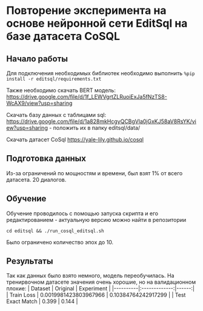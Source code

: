 # Повторение эксперимента на основе нейронной сети EditSql на базе датасета CoSQL
## Начало работы
Для подключения необходимых библиотек необходимо выполнить `%pip install -r editsql/requirements.txt`

Также необходимо скачать BERT модель: https://drive.google.com/file/d/1f_LEWVgrtZLRuoiExJa5fNzTS8-WcAX9/view?usp=sharing

Скачать базу данных с таблицами sql: https://drive.google.com/file/d/1a828mkHcgyQCBgVla0jGxKJ58aV8RsYK/view?usp=sharing - положить их в папку editsql/data/

Скачать датасет CoSql https://yale-lily.github.io/cosql
## Подготовка данных
Из-за ограничений по мощностям и времени, был взят 1% от всего датасета. 20 диалогов.
## Обучение 
Обучение проводилось с помощью запуска скрипта и его редактированием - актуальную версию можно найти в репозитории
```
cd editsql && ./run_cosql_editsql.sh
```
Было ограничено количество эпох до 10.
## Результаты
Так как данных было взято немного, модель переобучилась. На тренирвочном датасете значения очень хорошие, но на валидационном плохие:
| Dataset   |      Original      |  Experiment |
|----------|:-------------:|------:|
| Train Loss |  0.0019981423803967966 | 0.10384764242917299 |
| Test Exact Match |    0.399   |  0.144 |
